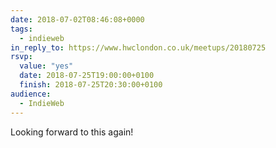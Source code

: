 ```yaml
---
date: 2018-07-02T08:46:08+0000
tags:
  - indieweb
in_reply_to: https://www.hwclondon.co.uk/meetups/20180725
rsvp:
  value: "yes"
  date: 2018-07-25T19:00:00+0100
  finish: 2018-07-25T20:30:00+0100
audience:
  - IndieWeb
---
```


Looking forward to this again!
